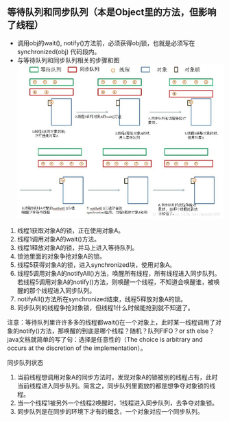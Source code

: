 ## 等待队列和同步队列（本是Object里的方法，但影响了线程）
- 调用obj的wait(), notify()方法前，必须获得obj锁，也就是必须写在synchronized(obj) 代码段内。
- 与等待队列和同步队列相关的步骤和图
![](images/thread-sync-queue.jfif)

1. 线程1获取对象A的锁，正在使用对象A。
2. 线程1调用对象A的wait()方法。
3. 线程1释放对象A的锁，并马上进入等待队列。
4. 锁池里面的对象争抢对象A的锁。
5. 线程5获得对象A的锁，进入synchronized块，使用对象A。
6. 线程5调用对象A的notifyAll()方法，唤醒所有线程，所有线程进入同步队列。若线程5调用对象A的notify()方法，则唤醒一个线程，不知道会唤醒谁，被唤醒的那个线程进入同步队列。
7. notifyAll()方法所在synchronized结束，线程5释放对象A的锁。
8. 同步队列的线程争抢对象锁，但线程1什么时候能抢到就不知道了。 

注意：等待队列里许许多多的线程都wait()在一个对象上，此时某一线程调用了对象的notify()方法，那唤醒的到底是哪个线程？随机？队列FIFO？or sth else？java文档就简单的写了句：选择是任意性的（The choice is arbitrary and occurs at the discretion of the implementation）。

同步队列状态

1. 当前线程想调用对象A的同步方法时，发现对象A的锁被别的线程占有，此时当前线程进入同步队列。简言之，同步队列里面放的都是想争夺对象锁的线程。
1. 当一个线程1被另外一个线程2唤醒时，1线程进入同步队列，去争夺对象锁。
1. 同步队列是在同步的环境下才有的概念，一个对象对应一个同步队列。
